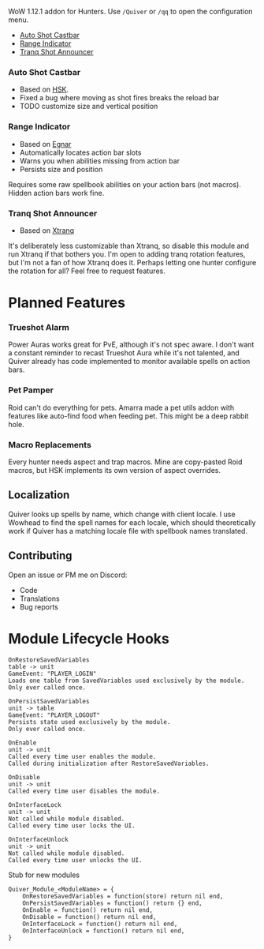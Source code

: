 WoW 1.12.1 addon for Hunters. Use `/Quiver` or `/qq` to open the configuration menu.

- [Auto Shot Castbar](#auto-shot-castbar)
- [Range Indicator](#range-indicator)
- [Tranq Shot Announcer](#tranq-shot-announcer)

### Auto Shot Castbar
- Based on [HSK](https://github.com/anstellaire/HunterSwissKnife).
- Fixed a bug where moving as shot fires breaks the reload bar
- TODO customize size and vertical position

### Range Indicator
- Based on [Egnar](https://github.com/Medeah/Egnar)
- Automatically locates action bar slots
- Warns you when abilities missing from action bar
- Persists size and position

Requires some raw spellbook abilities on your action bars (not macros). Hidden action bars work fine.

### Tranq Shot Announcer
- Based on [Xtranq](https://github.com/unknauwn/XTranqManager/tree/master)

It's deliberately less customizable than Xtranq, so disable this module and run Xtranq if that bothers you. I'm open to adding tranq rotation features, but I'm not a fan of how Xtranq does it. Perhaps letting one hunter configure the rotation for all? Feel free to request features.

# Planned Features
### Trueshot Alarm
Power Auras works great for PvE, although it's not spec aware. I don't want a constant reminder to recast Trueshot Aura while it's not talented, and Quiver already has code implemented to monitor available spells on action bars.

### Pet Pamper
Roid can't do everything for pets. Amarra made a pet utils addon with features like auto-find food when feeding pet. This might be a deep rabbit hole.

### Macro Replacements
Every hunter needs aspect and trap macros. Mine are copy-pasted Roid macros, but HSK implements its own version of aspect overrides.

## Localization
Quiver looks up spells by name, which change with client locale. I use Wowhead to find the spell names for each locale, which should theoretically work if Quiver has a matching locale file with spellbook names translated.

## Contributing
Open an issue or PM me on Discord:
- Code
- Translations
- Bug reports

# Module Lifecycle Hooks
```
OnRestoreSavedVariables
table -> unit
GameEvent: "PLAYER_LOGIN"
Loads one table from SavedVariables used exclusively by the module.
Only ever called once.

OnPersistSavedVariables
unit -> table
GameEvent: "PLAYER_LOGOUT"
Persists state used exclusively by the module.
Only ever called once.

OnEnable
unit -> unit
Called every time user enables the module.
Called during initialization after RestoreSavedVariables.

OnDisable
unit -> unit
Called every time user disables the module.

OnInterfaceLock
unit -> unit
Not called while module disabled.
Called every time user locks the UI.

OnInterfaceUnlock
unit -> unit
Not called while module disabled.
Called every time user unlocks the UI.
```
Stub for new modules
```
Quiver_Module_<ModuleName> = {
	OnRestoreSavedVariables = function(store) return nil end,
	OnPersistSavedVariables = function() return {} end,
	OnEnable = function() return nil end,
	OnDisable = function() return nil end,
	OnInterfaceLock = function() return nil end,
	OnInterfaceUnlock = function() return nil end,
}
```
